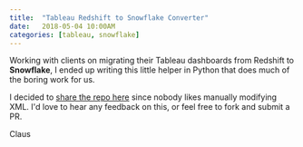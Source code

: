 ```yaml
---
title:  "Tableau Redshift to Snowflake Converter"
date:   2018-05-04 10:00AM
categories: [tableau, snowflake]
---
```

Working with clients on migrating their Tableau dashboards from Redshift to **Snowflake**, I ended up writing this little helper in Python that does much of the boring work for us.

I decided to [share the repo here](https://github.com/clausherther/tableau_snowflake_conversion) since nobody likes manually modifying XML. I'd love to hear any feedback on this, or feel free to fork and submit a PR.

Claus
